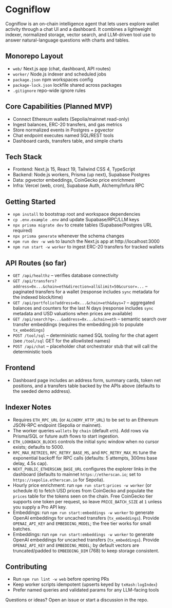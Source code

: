 # Cogniflow

Cogniflow is an on-chain intelligence agent that lets users explore wallet activity through a chat UI and a dashboard. It combines a lightweight indexer, normalized storage, vector search, and LLM-driven tool use to answer natural-language questions with charts and tables.

## Monorepo Layout

- `web/` Next.js app (chat, dashboard, API routes)
- `worker/` Node.js indexer and scheduled jobs
- `package.json` npm workspaces config
- `package-lock.json` lockfile shared across packages
- `.gitignore` repo-wide ignore rules

## Core Capabilities (Planned MVP)

- Connect Ethereum wallets (Sepolia/mainnet read-only)
- Ingest balances, ERC-20 transfers, and gas metrics
- Store normalized events in Postgres + pgvector
- Chat endpoint executes named SQL/REST tools
- Dashboard cards, transfers table, and simple charts

## Tech Stack

- Frontend: Next.js 15, React 19, Tailwind CSS 4, TypeScript
- Backend: Node.js workers, Prisma (up next), Supabase Postgres
- Data: pgvector embeddings, CoinGecko price enrichment
- Infra: Vercel (web, cron), Supabase Auth, Alchemy/Infura RPC

## Getting Started

- `npm install` to bootstrap root and workspace dependencies
- `cp .env.example .env` and update Supabase/RPC/LLM keys
- `npx prisma migrate dev` to create tables (Supabase/Postgres URL required)
- `npx prisma generate` whenever the schema changes
- `npm run dev -w web` to launch the Next.js app at http://localhost:3000
- `npm run start -w worker` to ingest ERC-20 transfers for tracked wallets

## API Routes (so far)

- `GET /api/healthz` – verifies database connectivity
- `GET /api/transfers?address=0x...&chain=eth&direction=all&limit=50&cursor=...` – paginated transfers for a wallet (response includes `sync` metadata for the indexed block/time)
- `GET /api/portfolio?address=0x...&chain=eth&days=7` – aggregated balances and counters for the last N days (response includes `sync` metadata and USD valuations when prices are available)
- `GET /api/search?q=...&address=0x...&chain=eth` – semantic search over transfer embeddings (requires the embedding job to populate `tx_embeddings`)
- `POST /tool/sql` – deterministic named SQL tooling for the chat agent (see `/tool/sql` GET for the allowlisted names)
- `POST /api/chat` – placeholder chat orchestrator stub that will call the deterministic tools

## Frontend

- Dashboard page includes an address form, summary cards, token net positions, and a transfers table backed by the APIs above (defaults to the seeded demo address).

## Indexer Notes

- Requires `ETH_RPC_URL` (or `ALCHEMY_HTTP_URL`) to be set to an Ethereum JSON-RPC endpoint (Sepolia or mainnet).
- The worker queries `wallets` by `chain` (default `eth`). Add rows via Prisma/SQL or future auth flows to start ingestion.
- `ETH_LOOKBACK_BLOCKS` controls the initial sync window when no cursor exists; defaults to 5000.
- `RPC_MAX_RETRIES`, `RPC_RETRY_BASE_MS`, and `RPC_RETRY_MAX_MS` tune the exponential backoff for RPC calls (defaults: 5 attempts, 300ms base delay, 4.5s cap).
- `NEXT_PUBLIC_ETHERSCAN_BASE_URL` configures the explorer links in the dashboard (defaults to mainnet `https://etherscan.io`; set to `https://sepolia.etherscan.io` for Sepolia).
- Hourly price enrichment: run `npm run start:prices -w worker` (or schedule it) to fetch USD prices from CoinGecko and populate the `prices` table for the tokens seen on the chain. Free CoinGecko tier supports one token per request, so leave `PRICE_BATCH_SIZE` at `1` unless you supply a Pro API key.
- Embeddings: run `npm run start:embeddings -w worker` to generate OpenAI embeddings for uncached transfers (`tx_embeddings`). Provide `OPENAI_API_KEY` and `EMBEDDING_MODEL`; the free tier works for small batches.
- Embeddings: run `npm run start:embeddings -w worker` to generate OpenAI embeddings for uncached transfers (`tx_embeddings`). Provide `OPENAI_API_KEY` and `EMBEDDING_MODEL`; by default vectors are truncated/padded to `EMBEDDING_DIM` (768) to keep storage consistent.

## Contributing

- Run `npm run lint -w web` before opening PRs
- Keep worker scripts idempotent (upserts keyed by `txHash:logIndex`)
- Prefer named queries and validated params for any LLM-facing tools

Questions or ideas? Open an issue or start a discussion in the repo.
